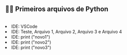 <h2> 💙📝 Primeiros arquivos de Python </h2>
  
<br>

<li> IDE: VSCode </li>
<li> IDE: Teste, Arquivo 1, Arquivo 2, Arquivo 3 e Arquivo 4 </li>
<li> IDE: print ("novo1")</li>
<li> IDE: print ("novo2") </li>
<li> IDE: print ("novo3") </li>
